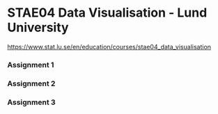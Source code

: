 # STAE04 Data Visualisation - Lund University

https://www.stat.lu.se/en/education/courses/stae04_data_visualisation

### Assignment 1


### Assignment 2



### Assignment 3

